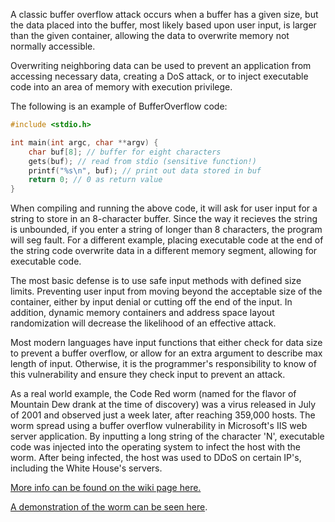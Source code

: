 A classic buffer overflow attack occurs when a buffer has a given size, but the data placed into the buffer, most likely based upon user input, is larger than the given container, allowing the data to overwrite memory not normally accessible. 

Overwriting neighboring data can be used to prevent an application from accessing necessary data, creating a DoS attack, or to inject executable code into an area of memory with execution privilege.

The following is an example of BufferOverflow code:

```C
#include <stdio.h>

int main(int argc, char **argv) {
	char buf[8]; // buffer for eight characters
	gets(buf); // read from stdio (sensitive function!)
	printf("%s\n", buf); // print out data stored in buf
	return 0; // 0 as return value
}
```

When compiling and running the above code, it will ask for user input for a string to store in an 8-character buffer. Since the way it recieves the string is unbounded, if you enter a string of longer than 8 characters, the program will seg fault. For a different example, placing executable code at the end of the string code overwrite data in a different memory segment, allowing for executable code.

The most basic defense is to use safe input methods with defined size limits. Preventing user input from moving beyond the acceptable size of the container, either by input denial or cutting off the end of the input. In addition, dynamic memory containers and address space layout randomization will decrease the likelihood of an effective attack. 

Most modern languages have input functions that either check for data size to prevent a buffer overflow, or allow for an extra argument to describe max length of input. Otherwise, it is the programmer's responsibility to know of this vulnerability and ensure they check input to prevent an attack.

As a real world example, the Code Red worm (named for the flavor of Mountain Dew drank at the time of discovery) was a virus released in July of 2001 and observed just a week later, after reaching 359,000 hosts. The worm spread using a buffer overflow vulnerability in Microsoft's IIS web server application. By inputting a long string of the character 'N', executable code was injected into the operating system to infect the host with the worm. After being infected, the host was used to DDoS on certain IP's, including the White House's servers.

[More info can be found on the wiki page here.](https://en.wikipedia.org/wiki/Code_Red_(computer_worm))

[A demonstration of the worm can be seen here](https://www.youtube.com/watch?v=iu48QBJP_p0).
